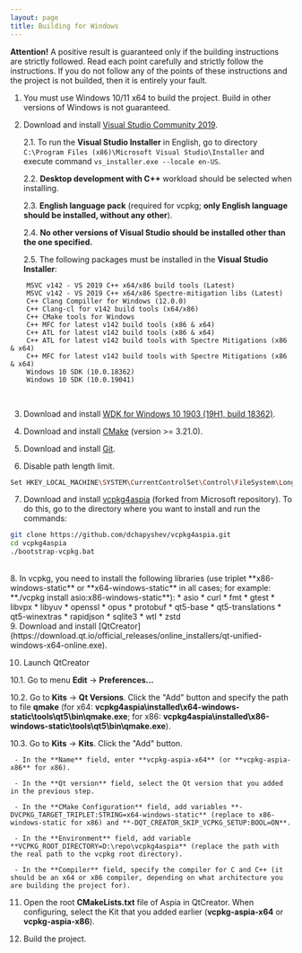 ```yaml
---
layout: page
title: Building for Windows
---
```


**Attention!** A positive result is guaranteed only if the building instructions are strictly followed.
Read each point carefully and strictly follow the instructions.
If you do not follow any of the points of these instructions and the project is not builded, then it is entirely your fault.

1. You must use Windows 10/11 x64 to build the project. Build in other versions of Windows is not guaranteed.

2. Download and install [Visual Studio Community 2019](https://www.visualstudio.com/downloads).

   2.1. To run the **Visual Studio Installer** in English, go to directory ```C:\Program Files (x86)\Microsoft Visual Studio\Installer``` and execute command ```vs_installer.exe --locale en-US```.

   2.2. **Desktop development with C++** workload should be selected when installing.

   2.3. **English language pack** (required for vcpkg; **only English language should be installed, without any other**).

   2.4. **No other versions of Visual Studio should be installed other than the one specified.**

   2.5. The following packages must be installed in the **Visual Studio Installer**:
```
    MSVC v142 - VS 2019 C++ x64/x86 build tools (Latest)
    MSVC v142 - VS 2019 C++ x64/x86 Spectre-mitigation libs (Latest)
    C++ Clang Compiller for Windows (12.0.0)
    C++ Clang-cl for v142 build tools (x64/x86)
    С++ CMake tools for Windows
    C++ MFC for latest v142 build tools (x86 & x64)
    C++ ATL for latest v142 build tools (x86 & x64)
    C++ ATL for latest v142 build tools with Spectre Mitigations (x86 & x64)
    C++ MFC for latest v142 build tools with Spectre Mitigations (x86 & x64)
    Windows 10 SDK (10.0.18362)
    Windows 10 SDK (10.0.19041)
```	  
<br/>

3. Download and install [WDK for Windows 10 1903 (19H1, build 18362)](https://learn.microsoft.com/en-us/windows-hardware/drivers/other-wdk-downloads).

4. Download and install [CMake](https://cmake.org/download) (version >= 3.21.0).

5. Download and install [Git](https://git-scm.com/downloads).

6. Disable path length limit.
```bash
Set HKEY_LOCAL_MACHINE\SYSTEM\CurrentControlSet\Control\FileSystem\LongPathsEnabled to 1
```

7. Download and install [vcpkg4aspia](https://github.com/dchapyshev/vcpkg4aspia) (forked from Microsoft repository). To do this, go to the directory where you want to install and run the commands:
```bash
git clone https://github.com/dchapyshev/vcpkg4aspia.git
cd vcpkg4aspia
./bootstrap-vcpkg.bat
```
<br/>
8. In vcpkg, you need to install the following libraries (use triplet **x86-windows-static** or **x64-windows-static** in all cases; for example: **./vcpkg install asio:x86-windows-static**):
* asio
* curl
* fmt
* gtest
* libvpx
* libyuv
* openssl
* opus
* protobuf
* qt5-base
* qt5-translations
* qt5-winextras
* rapidjson
* sqlite3
* wtl
* zstd
<br/>
9. Download and install [QtCreator](https://download.qt.io/official_releases/online_installers/qt-unified-windows-x64-online.exe).

10. Launch QtCreator

   10.1. Go to menu **Edit** -> **Preferences...**

   10.2. Go to **Kits** -> **Qt Versions**. Click the "Add" button and specify the path to file **qmake**
   (for x64: **vcpkg4aspia\installed\x64-windows-static\tools\qt5\bin\qmake.exe**; for x86: **vcpkg4aspia\installed\x86-windows-static\tools\qt5\bin\qmake.exe**).

   10.3. Go to **Kits** -> **Kits**. Click the "Add" button.

     - In the **Name** field, enter **vcpkg-aspia-x64** (or **vcpkg-aspia-x86** for x86).

     - In the **Qt version** field, select the Qt version that you added in the previous step.

     - In the **CMake Configuration** field, add variables **-DVCPKG_TARGET_TRIPLET:STRING=x64-windows-static** (replace to x86-windows-static for x86) and **-DQT_CREATOR_SKIP_VCPKG_SETUP:BOOL=ON**.

     - In the **Environment** field, add variable **VCPKG_ROOT_DIRECTORY=D:\repo\vcpkg4aspia** (replace the path with the real path to the vcpkg root directory).

     - In the **Compiler** field, specify the compiler for C and C++ (it should be an x64 or x86 compiler, depending on what architecture you are building the project for).


11. Open the root **CMakeLists.txt** file of Aspia in QtCreator. When configuring, select the Kit that you added earlier (**vcpkg-aspia-x64** or **vcpkg-aspia-x86**).

12. Build the project.
